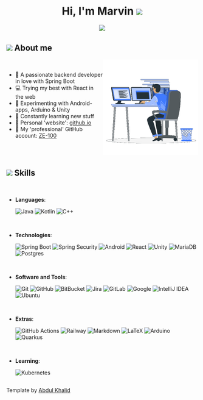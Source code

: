 
<h1 align="center"><b>Hi, I'm Marvin </b><img src="https://media.giphy.com/media/hvRJCLFzcasrR4ia7z/giphy.gif" width="35"></h1>

<p align="center">
  <a href="https://github.com/DenverCoder1/readme-typing-svg"><img src="https://readme-typing-svg.herokuapp.com?font=Time+New+Roman&color=cyan&size=25&center=true&vCenter=true&width=600&height=100&lines=Hello+there..&hearts;++;General+Keno-..;Backend+Developer+and+Programming+apprentice;Kotlin's+da+best;Active+learner+of...+stuff"></a>
</p>

## <img src="https://media.giphy.com/media/v1.Y2lkPTc5MGI3NjExM20xeWZjcHp4d2pyNjY3aDA2dnFxOWtrcjF1bnNoeGgwZ2ZhaG9kYyZlcD12MV9pbnRlcm5hbF9naWZfYnlfaWQmY3Q9cw/WFZvB7VIXBgiz3oDXE/giphy.gif" width="25"/><b>  About me</b>

<picture> <img align="right" src="https://github.com/0xAbdulKhalid/0xAbdulKhalid/raw/main/assets/mdImages/Right_Side.gif" width = 250px></picture>

<br>

- :moyai:     A passionate backend developer in love with Spring Boot
- :computer:  Trying my best with React in the web
- :tophat:    Experimenting with Android-apps, Arduino & Unity
- :rainbow:   Constantly learning new stuff
- :rocket:    Personal 'website': [github.io](https://z-100.githubio.com.ml)
- :eyes:      My 'professional' GitHub account: [ZE-100](https://github.com/ZE-100)

<br/>
<br/>

## <img src="https://media2.giphy.com/media/QssGEmpkyEOhBCb7e1/giphy.gif?cid=ecf05e47a0n3gi1bfqntqmob8g9aid1oyj2wr3ds3mg700bl&rid=giphy.gif" width="25"><b>  Skills</b>

<br>

<p align="center">

- **Languages**:

  ![Java](https://img.shields.io/badge/java-%23ED8B00.svg?style=for-the-badge&logo=openjdk&logoColor=white)
  ![Kotlin](https://img.shields.io/badge/kotlin-%237F52FF.svg?style=for-the-badge&logo=kotlin&logoColor=white)
  ![C++](https://img.shields.io/badge/C++%20-%2300599C.svg?style=for-the-badge&logo=c%2B%2B&logoColor=white)

<br>   

- **Technologies**:

  ![Spring Boot](https://img.shields.io/badge/SpringBoot-%236DB33F.svg?style=for-the-badge&logo=spring-boot&logoColor=white)
  ![Spring Security](https://img.shields.io/badge/Spring_Security-6DB33F?style=for-the-badge&logo=Spring-Security&logoColor=white)
  ![Android](https://img.shields.io/badge/Android-3DDC84?style=for-the-badge&logo=android&logoColor=white)
  ![React](https://img.shields.io/badge/react-%2320232a.svg?style=for-the-badge&logo=react&logoColor=%2361DAFB)
  ![Unity](https://img.shields.io/badge/Unity-100000?style=for-the-badge&logo=unity&logoColor=white)
  ![MariaDB](https://img.shields.io/badge/MariaDB-003545?style=for-the-badge&logo=mariadb&logoColor=white)
  ![Postgres](https://img.shields.io/badge/postgres-%23316192.svg?style=for-the-badge&logo=postgresql&logoColor=white)

<br>

- **Software and Tools**:

  ![Git](https://img.shields.io/badge/git-%23F05033.svg?style=for-the-badge&logo=git&logoColor=white)
  ![GitHub](https://img.shields.io/badge/github-%23121011.svg?style=for-the-badge&logo=github&logoColor=white)
  ![BitBucket](https://img.shields.io/badge/Bitbucket-0747a6?style=for-the-badge&logo=bitbucket&logoColor=white)
  ![Jira](https://img.shields.io/badge/Jira-0052CC?style=for-the-badge&logo=Jira&logoColor=white)
  ![GitLab](https://img.shields.io/badge/GitLab-330F63?style=for-the-badge&logo=gitlab&logoColor=white)
  ![Google](https://img.shields.io/badge/google-%234285F4.svg?style=for-the-badge&logo=google&logoColor=white)
  ![IntelliJ IDEA](https://img.shields.io/badge/IntelliJIDEA-000000.svg?style=for-the-badge&logo=intellij-idea&logoColor=white)
  ![Ubuntu](https://img.shields.io/badge/Ubuntu-E95420?style=for-the-badge&logo=ubuntu&logoColor=white)

<br>

- **Extras**:

  ![GitHub Actions](https://img.shields.io/badge/github%20actions-%232671E5.svg?style=for-the-badge&logo=githubactions&logoColor=white)
  ![Railway](https://img.shields.io/badge/Railway-131415?style=for-the-badge&logo=railway&logoColor=white)
  ![Markdown](https://img.shields.io/badge/markdown-%23000000.svg?style=for-the-badge&logo=markdown&logoColor=white)
  ![LaTeX](https://img.shields.io/badge/LaTeX-47A141?style=for-the-badge&logo=LaTeX&logoColor=white)
  ![Arduino](https://img.shields.io/badge/Arduino-00979D?style=for-the-badge&logo=Arduino&logoColor=white)
  ![Quarkus](https://img.shields.io/badge/Quarkus-000000?style=for-the-badge&logo=quarkus)
   
<br>

- **Learning**:

  ![Kubernetes](https://img.shields.io/badge/kubernetes-%23326ce5.svg?style=for-the-badge&logo=kubernetes&logoColor=white)
  
</p>

##


Template by [Abdul Khalid](https://github.com/0xabdulkhalid)
